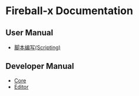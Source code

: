 # Fireball-x Documentation

## User Manual

 - [脚本编写(Scripting)](scripting/README.md)

## Developer Manual

 - [Core](core/README.md)
 - [Editor](editor/README.md)

